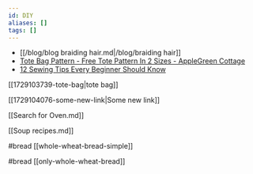 ```yaml
---
id: DIY
aliases: []
tags: []
---
```


- [[/blog/blog braiding hair.md|/blog/braiding hair]]
- [Tote Bag Pattern - Free Tote Pattern In 2 Sizes - AppleGreen Cottage](https://www.applegreencottage.com/tote-bag-pattern/?utm_source=convertkit&utm_medium=email&utm_campaign=%F0%9F%A7%B5+%F0%9F%8E%80+See+No1+TOTE+tutorial+at+AppleGreen+Cottage%21+-+6950334&sh_kit=1fa531cc0b7041764ed755ddf170671d0527b8e1b9e7ebd7131ef8427f7384e1)
- [12 Sewing Tips Every Beginner Should Know](https://www.applegreencottage.com/sewing-tips-beginners/?utm_source=convertkit&utm_medium=email&utm_campaign=%F0%9F%A7%B5+Don)

[[1729103739-tote-bag|tote bag]]

[[1729104076-some-new-link|Some new link]]

[[Search for Oven.md]]

[[Soup recipes.md]]

#bread [[whole-wheat-bread-simple]]

#bread [[only-whole-wheat-bread]]
